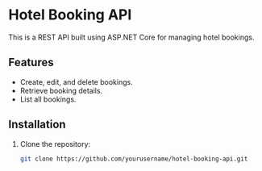 # Hotel Booking API

This is a REST API built using ASP.NET Core for managing hotel bookings.

## Features
- Create, edit, and delete bookings.
- Retrieve booking details.
- List all bookings.

## Installation

1. Clone the repository:
   ```bash
   git clone https://github.com/yourusername/hotel-booking-api.git
